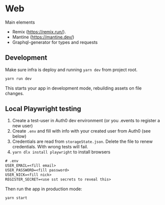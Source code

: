 # Web

Main elements

* Remix (https://remix.run/).
* Mantine (https://mantine.dev/)
* Graphql-generator for types and requests

## Development

Make sure infra is deploy and running `yarn dev` from project root.

```sh
yarn run dev
```

This starts your app in development mode, rebuilding assets on file changes.

## Local Playwright testing

1. Create a test-user in Auth0 dev environment (or you .events to register a new user)
2. Create `.env` and fill with info with your created user from Auth0 (see below)
3. Credentials are read from `storageState.json`. Delete the file to renew credentials. With wrong tests will fail.
4. `yarn dlx install playwright` to install browsers

```txt
# .env
USER_EMAIL=<fill email>
USER_PASSWORD=<fill password>
USER_NICK=<fill nick>
REGISTER_SECRET=<use sst secrets to reveal this>
```

Then run the app in production mode:

```sh
yarn start
```
